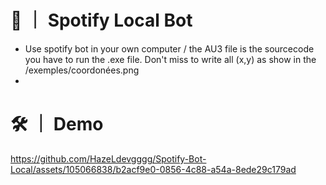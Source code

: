 
# 👋 ｜ Spotify Local Bot

- Use spotify bot in your own computer / the AU3 file is the sourcecode you have to run the .exe file. Don't miss to write all (x,y) as show in the /exemples/coordonées.png
- 
# 🛠️ ｜ Demo



https://github.com/HazeLdevgggg/Spotify-Bot-Local/assets/105066838/b2acf9e0-0856-4c88-a54a-8ede29c179ad

